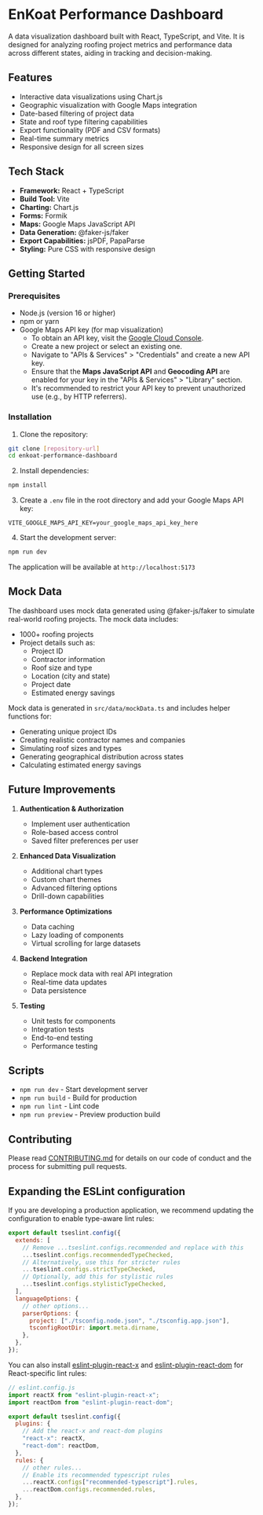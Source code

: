 # EnKoat Performance Dashboard

A data visualization dashboard built with React, TypeScript, and Vite. It is designed for analyzing roofing project metrics and performance data across different states, aiding in tracking and decision-making.

## Features

- Interactive data visualizations using Chart.js
- Geographic visualization with Google Maps integration
- Date-based filtering of project data
- State and roof type filtering capabilities
- Export functionality (PDF and CSV formats)
- Real-time summary metrics
- Responsive design for all screen sizes

## Tech Stack

- **Framework:** React + TypeScript
- **Build Tool:** Vite
- **Charting:** Chart.js
- **Forms:** Formik
- **Maps:** Google Maps JavaScript API
- **Data Generation:** @faker-js/faker
- **Export Capabilities:** jsPDF, PapaParse
- **Styling:** Pure CSS with responsive design

## Getting Started

### Prerequisites

- Node.js (version 16 or higher)
- npm or yarn
- Google Maps API key (for map visualization)
  - To obtain an API key, visit the [Google Cloud Console](https://console.cloud.google.com/).
  - Create a new project or select an existing one.
  - Navigate to "APIs & Services" > "Credentials" and create a new API key.
  - Ensure that the **Maps JavaScript API** and **Geocoding API** are enabled for your key in the "APIs & Services" > "Library" section.
  - It's recommended to restrict your API key to prevent unauthorized use (e.g., by HTTP referrers).

### Installation

1. Clone the repository:

```bash
git clone [repository-url]
cd enkoat-performance-dashboard
```

2. Install dependencies:

```bash
npm install
```

3. Create a `.env` file in the root directory and add your Google Maps API key:

```
VITE_GOOGLE_MAPS_API_KEY=your_google_maps_api_key_here
```

4. Start the development server:

```bash
npm run dev
```

The application will be available at `http://localhost:5173`

## Mock Data

The dashboard uses mock data generated using @faker-js/faker to simulate real-world roofing projects. The mock data includes:

- 1000+ roofing projects
- Project details such as:
  - Project ID
  - Contractor information
  - Roof size and type
  - Location (city and state)
  - Project date
  - Estimated energy savings

Mock data is generated in `src/data/mockData.ts` and includes helper functions for:

- Generating unique project IDs
- Creating realistic contractor names and companies
- Simulating roof sizes and types
- Generating geographical distribution across states
- Calculating estimated energy savings

## Future Improvements

1. **Authentication & Authorization**

   - Implement user authentication
   - Role-based access control
   - Saved filter preferences per user

2. **Enhanced Data Visualization**

   - Additional chart types
   - Custom chart themes
   - Advanced filtering options
   - Drill-down capabilities

3. **Performance Optimizations**

   - Data caching
   - Lazy loading of components
   - Virtual scrolling for large datasets

4. **Backend Integration**

   - Replace mock data with real API integration
   - Real-time data updates
   - Data persistence

5. **Testing**
   - Unit tests for components
   - Integration tests
   - End-to-end testing
   - Performance testing

## Scripts

- `npm run dev` - Start development server
- `npm run build` - Build for production
- `npm run lint` - Lint code
- `npm run preview` - Preview production build

## Contributing

Please read [CONTRIBUTING.md](CONTRIBUTING.md) for details on our code of conduct and the process for submitting pull requests.

## Expanding the ESLint configuration

If you are developing a production application, we recommend updating the configuration to enable type-aware lint rules:

```js
export default tseslint.config({
  extends: [
    // Remove ...tseslint.configs.recommended and replace with this
    ...tseslint.configs.recommendedTypeChecked,
    // Alternatively, use this for stricter rules
    ...tseslint.configs.strictTypeChecked,
    // Optionally, add this for stylistic rules
    ...tseslint.configs.stylisticTypeChecked,
  ],
  languageOptions: {
    // other options...
    parserOptions: {
      project: ["./tsconfig.node.json", "./tsconfig.app.json"],
      tsconfigRootDir: import.meta.dirname,
    },
  },
});
```

You can also install [eslint-plugin-react-x](https://github.com/Rel1cx/eslint-react/tree/main/packages/plugins/eslint-plugin-react-x) and [eslint-plugin-react-dom](https://github.com/Rel1cx/eslint-react/tree/main/packages/plugins/eslint-plugin-react-dom) for React-specific lint rules:

```js
// eslint.config.js
import reactX from "eslint-plugin-react-x";
import reactDom from "eslint-plugin-react-dom";

export default tseslint.config({
  plugins: {
    // Add the react-x and react-dom plugins
    "react-x": reactX,
    "react-dom": reactDom,
  },
  rules: {
    // other rules...
    // Enable its recommended typescript rules
    ...reactX.configs["recommended-typescript"].rules,
    ...reactDom.configs.recommended.rules,
  },
});
```
